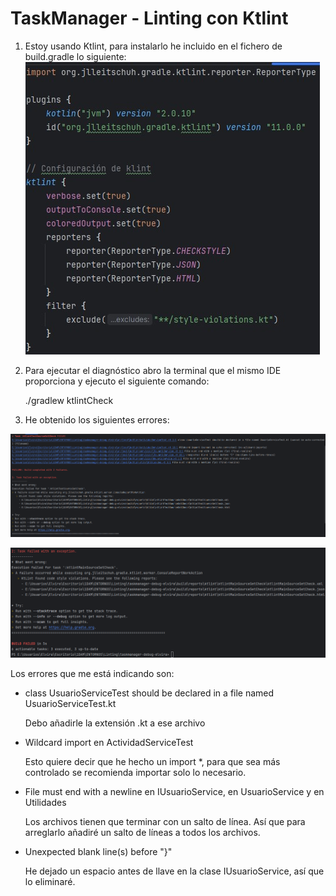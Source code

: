 # TaskManager - Linting con Ktlint

1. Estoy usando Ktlint, para instalarlo he incluido en el fichero de build.gradle lo siguiente:
   ![Configuración de ktlint](./src/main/kotlin/images/add_ktlint.jpg)

2. Para ejecutar el diagnóstico abro la terminal que el mismo IDE proporciona y ejecuto el siguiente comando:

   ./gradlew ktlintCheck

3. He obtenido los siguientes errores:

![Diagnóstico 1](./src/main/kotlin/images/diagnostico1.png)

![Diagnóstico 2](./src/main/kotlin/images/diagnostico2.png)

Los errores que me está indicando son:

- class UsuarioServiceTest should be declared in a file named UsuarioServiceTest.kt

   Debo añadirle la extensión .kt a ese archivo

-  Wildcard import en ActividadServiceTest
   
   Esto quiere decir que he hecho un import *, para que sea más controlado se recomienda importar solo lo necesario.

- File must end with a newline en IUsuarioService, en UsuarioService y en Utilidades

   Los archivos tienen que terminar con un salto de línea. Así que para arreglarlo añadiré un salto de líneas a todos los archivos.

- Unexpected blank line(s) before "}"

   He dejado un espacio antes de llave en la clase IUsuarioService, así que lo eliminaré.

